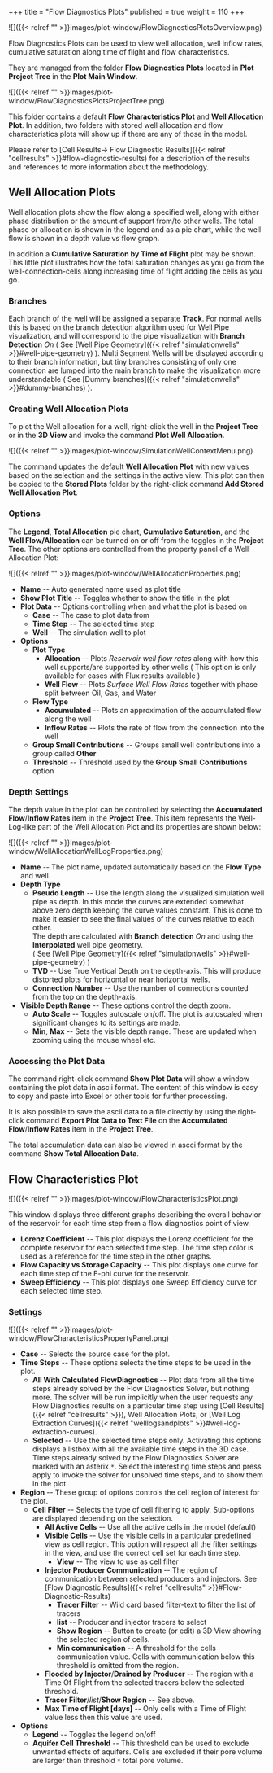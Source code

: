 +++
title = "Flow Diagnostics Plots"
published = true
weight = 110
+++

![]({{< relref "" >}}images/plot-window/FlowDiagnosticsPlotsOverview.png)

Flow Diagnostics Plots can be used to view well allocation, well inflow rates, cumulative saturation along time of flight and flow characteristics. 

They are managed from the folder **Flow Diagnostics Plots** located in **Plot Project Tree** in the **Plot Main Window**. 

![]({{< relref "" >}}images/plot-window/FlowDiagnosticsPlotsProjectTree.png)

This folder contains a default **Flow Characteristics Plot** and **Well Allocation Plot**. In addition, two folders with stored  well allocation and flow characteristics plots will show up if there are any of those in the model.

Please refer to [Cell Results-> Flow Diagnostic Results]({{< relref "cellresults" >}}#flow-diagnostic-results) for a description of the results and references to more information about the methodology.

## Well Allocation Plots

Well allocation plots show the flow along a specified well, along with either phase distribution or the amount of support from/to other wells. The total phase or allocation is shown in the legend and as a pie chart, while the well flow is shown in a depth value vs flow graph.  

In addition a **Cumulative Saturation by Time of Flight** plot may be shown. This little plot illustrates how the total saturation changes as you go from the well-connection-cells along increasing time of flight adding the cells as you go.

### Branches

Each branch of the well will be assigned a separate **Track**. For normal wells this is based on the branch detection algorithm used for Well Pipe visualization, and will correspond to the pipe visualization with **Branch Detection** *On* ( See [Well Pipe Geometry]({{< relref "simulationwells" >}}#well-pipe-geometry) ).
Multi Segment Wells will be displayed according to their branch information, but tiny branches consisting of only one connection are lumped into the main branch to make the visualization more understandable ( See  [Dummy branches]({{< relref "simulationwells" >}}#dummy-branches) ).

### Creating Well Allocation Plots

To plot the Well allocation for a well, right-click the well in the **Project Tree** or in the **3D View** and invoke the command **Plot Well Allocation**.

![]({{< relref "" >}}images/plot-window/SimulationWellContextMenu.png)

The command updates the default **Well Allocation Plot** with new values based on the selection and the settings in the active view. This plot can then be copied to the **Stored Plots** folder by the right-click command **Add Stored Well Allocation Plot**. 

### Options

The **Legend**, **Total Allocation** pie chart, **Cumulative Saturation**, and the **Well Flow/Allocation** can be turned on or off from the toggles in the **Project Tree**. The other options are controlled from the property panel of a Well Allocation Plot:

![]({{< relref "" >}}images/plot-window/WellAllocationProperties.png)

- **Name** -- Auto generated name used as plot title
- **Show Plot Title** -- Toggles whether to show the title in the plot
- **Plot Data** -- Options controlling when and what the plot is based on 
   - **Case** -- The case to plot data from 
   - **Time Step** -- The selected time step
   - **Well** -- The simulation well to plot
- **Options**
   - **Plot Type**
       - **Allocation** -- Plots *Reservoir well flow rates* along with how this well supports/are 
       supported by other wells ( This option is only available for cases with Flux results available ) 
       - **Well Flow** -- Plots *Surface Well Flow Rates* together with phase split between Oil, Gas, and Water
   - **Flow Type** 
       - **Accumulated** -- Plots an approximation of the accumulated flow along the well 
       - **Inflow Rates** -- Plots the rate of flow from the connection into the well
   - **Group Small Contributions** -- Groups small well contributions into a group called **Other**
   - **Threshold** -- Threshold used by the **Group Small Contributions** option
   
### Depth Settings

The depth value in the plot can be controlled by selecting the **Accumulated Flow**/**Inflow Rates** item in the **Project Tree**. This item represents the Well-Log-like part of the Well Allocation Plot and its properties are shown below:

![]({{< relref "" >}}images/plot-window/WellAllocationWellLogProperties.png)

- **Name** -- The plot name, updated automatically based on the **Flow Type** and well.
- **Depth Type**
  - **Pseudo Length**  -- Use the length along the visualized simulation well pipe as depth. 
  In this mode the curves are extended somewhat above zero depth keeping the curve 
  values constant. This is done to make it easier to see the final values of the curves relative to each other.  
  The depth are calculated with **Branch detection** *On* and using the **Interpolated** well pipe geometry.  
  ( See [Well Pipe Geometry]({{< relref "simulationwells" >}}#well-pipe-geometry) )
  - **TVD** -- Use True Vertical Depth on the depth-axis. This will produce distorted plots for horizontal or near horizontal wells. 
  - **Connection Number** -- Use the number of connections counted from the top on the depth-axis.
- **Visible Depth Range** -- These options control the depth zoom.
  - **Auto Scale** -- Toggles autoscale on/off. The plot is autoscaled when significant changes to its settings are made.
  - **Min**, **Max** -- Sets the visible depth range. These are updated when zooming using the mouse wheel etc.
  
### Accessing the Plot Data

The command right-click command **Show Plot Data** will show a window containing the plot data in ascii format. The content of this window is easy to copy and paste into Excel or other tools for further processing.

It is also possible to save the ascii data to a file directly by using the right-click command **Export Plot Data to Text File** on the **Accumulated Flow**/**Inflow Rates** item in the **Project Tree**. 

The total accumulation data can also be viewed in ascci format by the command **Show Total Allocation Data**.

## Flow Characteristics Plot

![]({{< relref "" >}}images/plot-window/FlowCharacteristicsPlot.png)

This window displays three different graphs describing the overall behavior of the reservoir for each time step from a flow diagnostics point of view. 

- **Lorenz Coefficient** -- This plot displays the Lorenz coefficient for the complete reservoir for each selected time step. The time step color is used as a reference for the time step in the other graphs.
- **Flow Capacity vs Storage Capacity** -- This plot displays one curve for each time step of the F-phi curve for the reservoir.
- **Sweep Efficiency** -- This plot displays one Sweep Efficiency curve for each selected time step.

### Settings

![]({{< relref "" >}}images/plot-window/FlowCharacteristicsPropertyPanel.png)

- **Case** -- Selects the source case for the plot.
- **Time Steps** -- These options selects the time steps to be used in the plot.
  - **All With Calculated FlowDiagnostics** -- Plot data from all the time steps already solved by the Flow Diagnostics Solver, but nothing more. The solver will be run implicitly when the user requests any Flow Diagnostics results on a particular time step using  [Cell Results]({{< relref "cellresults" >}}), Well Allocation Plots, or [Well Log Extraction Curves]({{< relref "welllogsandplots" >}}#well-log-extraction-curves).  
  - **Selected** -- Use the selected time steps only. Activating this options displays a listbox with all the available time steps in the 3D case. Time steps already solved by the Flow Diagnostics Solver are marked with an asterix _`*`_. Select the interesting time steps and press apply to invoke the solver for unsolved time steps, and to show them in the plot.
- **Region** -- These group of options controls the cell region of interest for the plot.
  - **Cell Filter** -- Selects the type of cell filtering to apply. Sub-options are displayed depending on the selection.
    - **All Active Cells** -- Use all the active cells in the model (default)
    - **Visible Cells** -- Use the visible cells in a particular predefined view as cell region. This option will respect all the filter settings in the view, and use the correct cell set for each time step. 
      - **View** -- The view to use as cell filter
    - **Injector Producer Communication** -- The region of communication between selected producers and injectors. See  [Flow Diagnostic Results]({{< relref "cellresults" >}}#Flow-Diagnostic-Results)
      - **Tracer Filter** -- Wild card based filter-text to filter the list of tracers
      - **list** -- Producer and injector tracers to select
      - **Show Region** -- Button to create (or edit) a 3D View showing the selected region of cells.
      - **Min communication** -- A threshold for the cells communication value. Cells with communication below this threshold is omitted from the region.
    - **Flooded by Injector**/**Drained by Producer** -- The region with a Time Of Flight from the selected tracers below the selected threshold.
    - **Tracer Filter**/_list_/**Show Region** -- See above. 
    - **Max Time of Flight [days]** -- Only cells with a Time of Flight value less then this value are used. 
- **Options**
  - **Legend** -- Toggles the legend on/off
  - **Aquifer Cell Threshold** -- This threshold can be used to exclude unwanted effects of aquifers. Cells are excluded if their pore volume are larger than threshold _`*`_ total pore volume.
  
